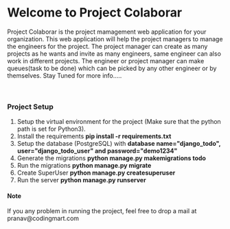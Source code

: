 <h1>
	Welcome to Project Colaborar
</h1>
<p>
Project Colaborar is the project mamagement web application for your organization. This web application will help the project managers to manage the engineers for the project. The project manager can create as many projects as he wants and invite as many engineers, same engineer can also work in different projects. The engineer or project manager can make queues(task to be done) which can be picked by any other engineer or by themselves. Stay Tuned for more info..... 
</p>
<br>
<h3> Project Setup </h3>
<ol>
<li>Setup the virtual environment for the project (Make sure that the python path is set for Python3).</li>
<li>Install the requirements <b>pip install -r requirements.txt</b></li>
<li>Setup the database (PostgreSQL) with <b>database name="django_todo", user="django_todo_user" and password="demo1234"</b></li>
<li>Generate the migrations <b> python manage.py makemigrations todo</b></li>
<li>Run the migrations <b> python manage.py migrate </b> </li>
<li>Create SuperUser <b>python manage.py createsuperuser </b> </li>
<li>Run the server <b>python manage.py runserver </b> </li>
</ol>
<h4>Note</h4>If you any problem in running the project, feel free to drop a mail at pranav@codingmart.com
